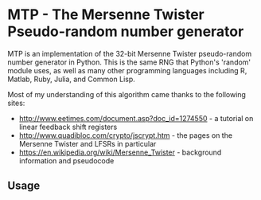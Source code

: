 # MTP - The Mersenne Twister Pseudo-random number generator
MTP is an implementation of the 32-bit Mersenne Twister pseudo-random number generator in Python. This is the same RNG that Python's 'random' module uses, as well as many other programming languages including R, Matlab, Ruby, Julia, and Common Lisp.

Most of my understanding of this algorithm came thanks to the following sites:
* http://www.eetimes.com/document.asp?doc_id=1274550 - a tutorial on linear feedback shift registers
* http://www.quadibloc.com/crypto/jscrypt.htm - the pages on the Mersenne Twister and LFSRs in particular
* https://en.wikipedia.org/wiki/Mersenne_Twister - background information and pseudocode

## Usage
